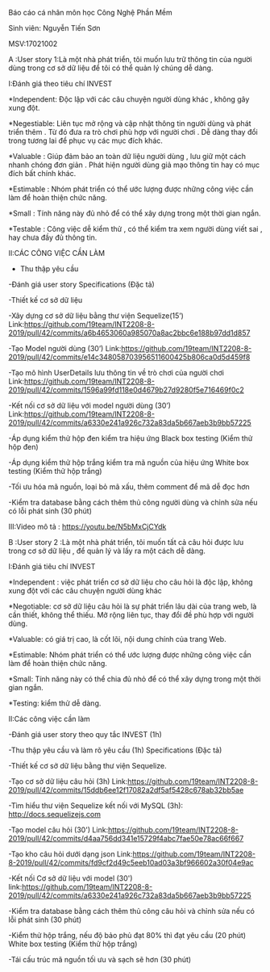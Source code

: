 Báo cáo cá nhân môn học Công Nghệ Phần Mềm

Sinh viên: Nguyễn Tiến Sơn

MSV:17021002

A :User story 1:Là một nhà phát triển, tôi muốn lưu trữ thông tin của người dùng trong cơ sở dữ liệu để tôi có thể quản lý chúng dễ dàng.

I:Đánh giá theo tiêu chí INVEST

*Independent: Độc lập với các câu chuyện người dùng khác , không gây xung đột.

*Negestiable: Liên tục mở rộng và cập nhật thông tin người dùng và phát triển thêm . Từ đó đưa ra trò chơi phù hợp với người chơi . Dễ dàng thay đổi trong tương lai để phục vụ các mục đích khác.

*Valuable : Giúp đảm bảo an toàn dữ liệu người dùng , lưu giữ một cách nhanh chóng đơn giản . Phát hiện người dùng giả mạo thông tin hay có mục đích bất chính khác.

*Estimable : Nhóm phát triển có thể ước lượng được những công việc cần làm để hoàn thiện chức năng.

*Small : Tính năng này đủ nhỏ để có thể xây dựng trong một thời gian ngắn.

*Testable : Công việc dễ kiểm thử , có thể kiểm tra xem người dùng viết sai , hay chưa đầy đủ thông tin.

II:CÁC CÔNG VIỆC CẦN LÀM

  - Thu thập yêu cầu

  -Đánh giá user story Specifications (Đặc tả)

  -Thiết kế cơ sở dữ liệu 

  -Xây dựng cơ sở dữ liệu bằng thư viện Sequelize(15’) Link:https://github.com/19team/INT2208-8-2019/pull/42/commits/a6b4653060a985070a8ac2bbc6e188b97dd1d857

  -Tạo Model người dùng (30’) Link:https://github.com/19team/INT2208-8-2019/pull/42/commits/e14c348058703956511600425b806ca0d5d459f8

  -Tạo mô hình UserDetails lưu thông tin về trò chơi của người chơi Link:https://github.com/19team/INT2208-8-2019/pull/42/commits/1596a99fd118e0d4679b27d9280f5e716469f0c2

  -Kết nối cơ sở dữ liệu với model người dùng (30’) Link:https://github.com/19team/INT2208-8-2019/pull/42/commits/a6330e241a926c732a83da5b667aeb3b9bb57225
  
  -Áp dụng kiểm thử hộp đen kiểm tra hiệu ứng Black box testing (Kiểm thử hộp đen)

  -Áp dụng kiểm thử hộp trắng kiểm tra mã nguồn của hiệu ứng White box testing (Kiểm thử hộp trắng)

  -Tối ưu hóa mã nguồn, loại bỏ mã xấu, thêm comment để mã dễ đọc hơn

  -Kiểm tra database bằng cách thêm thủ công người dùng và chỉnh sửa nếu có lỗi phát sinh (30 phút)
  
III:Video mô tả : https://youtu.be/N5bMxCjCYdk

B :User story 2 :Là một nhà phát triển, tôi muốn tất cả câu hỏi được lưu trong cơ sở dữ liệu , để quản lý và lấy ra một cách dễ dàng.

I:Đánh giá tiêu chí INVEST

*Independent : việc phát triển cơ sở dữ liệu cho câu hỏi là độc lập, không xung đột với các câu chuyện người dùng khác

*Negotiable: cơ sở dữ liệu câu hỏi là sự phát triển lâu dài của trang web, là cần thiết, không thể thiếu.
Mở rộng liên tục, thay đổi đề phù hợp với người dùng.

*Valuable: có giá trị cao, là cốt lõi, nội dung chính của trang Web.

*Estimable: Nhóm phát triển có thể ước lượng được những công việc cần làm để hoàn thiện chức năng.

*Small: Tính năng này có thể chia đủ nhỏ để có thể xây dựng trong một thời gian ngắn.

*Testing: kiểm thử dễ dàng.

II:Các công việc cần làm

  -Đánh giá user story theo quy tắc INVEST (1h)

  -Thu thập yêu cầu và làm rõ yêu cầu (1h) Specifications (Đặc tả)

  -Thiết kế cơ sở dữ liệu bằng thư viện Sequelize.

  -Tạo cơ sở dữ liệu câu hỏi (3h) Link:https://github.com/19team/INT2208-8-2019/pull/42/commits/15ddb6ee12f17082a2df5af5428c678ab32bb5ae

  -Tìm hiểu thư viện Sequelize kết nối với MySQL (3h): http://docs.sequelizejs.com

  -Tạo model câu hỏi (30') Link:https://github.com/19team/INT2208-8-2019/pull/42/commits/d4aa756dd341e15729f4abc7fae50e78ac66f667

  -Tạo kho câu hỏi dưới dạng json Link:https://github.com/19team/INT2208-8-2019/pull/42/commits/fd9cf2d49c5eeb10ad03a3bf966602a30f04e9ac
  
  -Kết nối Cơ sở dữ liệu với model (30') link:https://github.com/19team/INT2208-8-2019/pull/42/commits/a6330e241a926c732a83da5b667aeb3b9bb57225

  -Kiểm tra database bằng cách thêm thủ công câu hỏi và chỉnh sửa nếu có lỗi phát sinh (30 phút)

  -Kiểm thử hộp trắng, nếu độ bảo phủ đạt 80% thì đạt yêu cầu (20 phút) White box testing (Kiểm thử hộp trắng)

  -Tái cấu trúc mã nguồn tối ưu và sạch sẽ hơn (30 phút)

